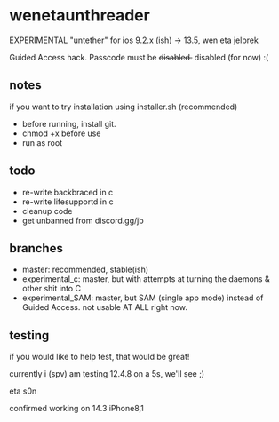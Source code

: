 # wenetaunthreader
EXPERIMENTAL "untether" for ios 9.2.x (ish) -> 13.5, wen eta jelbrek

Guided Access hack. Passcode must be ~~disabled.~~ disabled (for now) :(

## notes
if you want to try installation using installer.sh (recommended)

* before running, install git. 
* chmod +x before use
* run as root

## todo

* re-write backbraced in c
* re-write lifesupportd in c
* cleanup code
* get unbanned from discord.gg/jb

## branches
- master: recommended, stable(ish)
- experimental_c: master, but with attempts at turning the daemons & other shit into C
- experimental_SAM: master, but SAM (single app mode) instead of Guided Access. not usable AT ALL right now.

## testing
if you would like to help test, that would be great!

currently i (spv) am testing 12.4.8 on a 5s, we'll see ;)









eta s0n

confirmed working on 14.3 iPhone8,1
